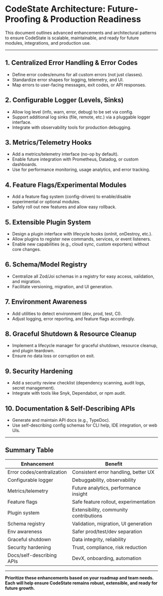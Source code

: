 # CodeState Architecture: Future-Proofing & Production Readiness

This document outlines advanced enhancements and architectural patterns to ensure CodeState is scalable, maintainable, and ready for future modules, integrations, and production use.

---

## 1. Centralized Error Handling & Error Codes
- Define error codes/enums for all custom errors (not just classes).
- Standardize error shapes for logging, telemetry, and UI.
- Map errors to user-facing messages, exit codes, or API responses.

## 2. Configurable Logger (Levels, Sinks)
- Allow log level (info, warn, error, debug) to be set via config.
- Support additional log sinks (file, remote, etc.) via a pluggable logger interface.
- Integrate with observability tools for production debugging.

## 3. Metrics/Telemetry Hooks
- Add a metrics/telemetry interface (no-op by default).
- Enable future integration with Prometheus, Datadog, or custom dashboards.
- Use for performance monitoring, usage analytics, and error tracking.

## 4. Feature Flags/Experimental Modules
- Add a feature flag system (config-driven) to enable/disable experimental or optional modules.
- Safely roll out new features and allow easy rollback.

## 5. Extensible Plugin System
- Design a plugin interface with lifecycle hooks (onInit, onDestroy, etc.).
- Allow plugins to register new commands, services, or event listeners.
- Enable new capabilities (e.g., cloud sync, custom exporters) without core changes.

## 6. Schema/Model Registry
- Centralize all Zod/Joi schemas in a registry for easy access, validation, and migration.
- Facilitate versioning, migration, and UI generation.

## 7. Environment Awareness
- Add utilities to detect environment (dev, prod, test, CI).
- Adjust logging, error reporting, and feature flags accordingly.

## 8. Graceful Shutdown & Resource Cleanup
- Implement a lifecycle manager for graceful shutdown, resource cleanup, and plugin teardown.
- Ensure no data loss or corruption on exit.

## 9. Security Hardening
- Add a security review checklist (dependency scanning, audit logs, secret management).
- Integrate with tools like Snyk, Dependabot, or npm audit.

## 10. Documentation & Self-Describing APIs
- Generate and maintain API docs (e.g., TypeDoc).
- Use self-describing config schemas for CLI help, IDE integration, or web UIs.

---

## Summary Table

| Enhancement                | Benefit                                  |
|----------------------------|------------------------------------------|
| Error codes/centralization | Consistent error handling, better UX     |
| Configurable logger        | Debuggability, observability             |
| Metrics/telemetry          | Future analytics, performance insight    |
| Feature flags              | Safe feature rollout, experimentation    |
| Plugin system              | Extensibility, community contributions   |
| Schema registry            | Validation, migration, UI generation     |
| Env awareness              | Safer prod/test/dev separation           |
| Graceful shutdown          | Data integrity, reliability              |
| Security hardening         | Trust, compliance, risk reduction        |
| Docs/self-describing APIs  | DevX, onboarding, automation             |

---

**Prioritize these enhancements based on your roadmap and team needs. Each will help ensure CodeState remains robust, extensible, and ready for future growth.** 